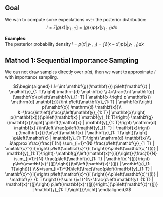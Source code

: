 <script>
MathJax = {
  tex: {
    inlineMath: [['$', '$'], ['\\(', '\\)']]
  },
  svg: {
    fontCache: 'global'
  }
};
</script>
<script type="text/javascript" id="MathJax-script" async
  src="https://cdn.jsdelivr.net/npm/mathjax@3/es5/tex-svg.js">
</script>

## Goal
We wan to compute some expectations over the posterior distribution: 
$$I = {E}[{g}({x}) | {y}_{1: T}]=\int {g}({x}) p({x} | {y}_{1: T}) {d} {x}$$

**Examples**:　　  
The posterior probability density $I = p(x'|y_{1:t})=\int \delta(x-x') p(x|y_{1:t})dx$

## Mathod 1: Sequential Importance Sampling
We can not draw samples directly over p(x), then we want to approximate $I$ with importance sampling.

$$\begin{aligned}
I &=\int \mathbf{g}(\mathbf{x}) p\left(\mathbf{x} | \mathbf{y}_{1: T}\right) \mathrm{d} \mathbf{x} \\
&=\frac{\int \mathbf{g}(\mathbf{x}) p\left(\mathbf{y}_{1: T} | \mathbf{x}\right) p(\mathbf{x}) \mathrm{d} \mathbf{x}}{\int p\left(\mathbf{y}_{1: T} | \mathbf{x}\right) p(\mathbf{x}) \mathrm{d} \mathbf{x}}\\
&=\frac{\int\left[\frac{p\left(\mathbf{y}_{1: T} | \mathbf{x}\right) p(\mathbf{x})}{\pi\left(\mathbf{x} | \mathbf{y}_{1: T}\right)} \mathbf{g}(\mathbf{x})\right] \pi\left(\mathbf{x} | \mathbf{y}_{1: T}\right) \mathrm{d} \mathbf{x}}{\int\left[\frac{p\left(\mathbf{y}_{1: T} | \mathbf{x}\right) p(\mathbf{x})}{\pi\left(\mathbf{x} | \mathbf{y}_{1: T}\right)}\right] \pi\left(\mathbf{x} | \mathbf{y}_{1: T}\right) \mathrm{d} \mathbf{x}}\\
&\approx \frac{\frac{1}{N} \sum_{i=1}^{N} \frac{p\left(\mathbf{y}_{1: T} | \mathbf{x}^{(i)}\right) p\left(\mathbf{x}^{(i)}\right)}{\pi\left(\mathbf{x}^{(i)} | \mathbf{y}_{1: T}\right)} \mathbf{g}\left(\mathbf{x}^{(i)}\right)}{\frac{1}{N} \sum_{j=1}^{N} \frac{p\left(\mathbf{y}_{1: T} | \mathbf{x}^{(j)}\right) p\left(\mathbf{x}^{(j)}\right)}{\pi\left(\mathbf{x}^{(j)} | \mathbf{y}_{1: T}\right)}} \\
&=\sum_{i=1}^{N}\left[\frac{\frac{p\left(\mathbf{y}_{1: T} | \mathbf{x}^{(i)}\right) p\left(\mathbf{x}^{(i)}\right)}{\pi\left(\mathbf{x}^{(i)} | \mathbf{y}_{1: T}\right)}}{\sum_{j=1}^{N} \frac{p\left(\mathbf{y}_{1: T} | \mathbf{x}^{(j)}\right) p\left(\mathbf{x}^{(j))}\right.}{\pi\left(\mathbf{x}^{(j)} | \mathbf{y}_{1: T}\right)}}\right]
\end{aligned}$$
